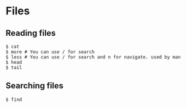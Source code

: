 # Files

## Reading files

```shell
$ cat
$ more # You can use / for search
$ less # You can use / for search and n for navigate. used by man
$ head
$ tail
```

## Searching files

```shell
$ find
```
